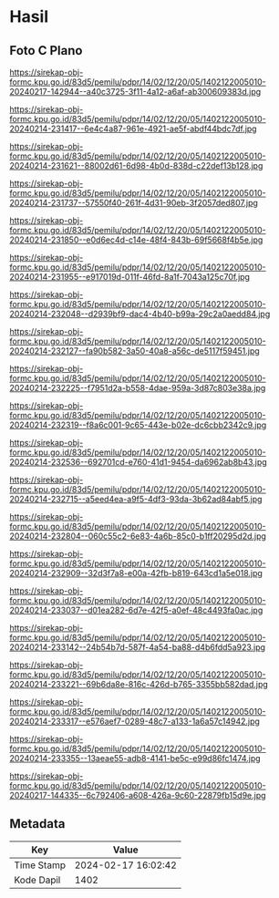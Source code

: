 # Hasil

## Foto C Plano

https://sirekap-obj-formc.kpu.go.id/83d5/pemilu/pdpr/14/02/12/20/05/1402122005010-20240217-142944--a40c3725-3f11-4a12-a6af-ab300609383d.jpg

https://sirekap-obj-formc.kpu.go.id/83d5/pemilu/pdpr/14/02/12/20/05/1402122005010-20240214-231417--6e4c4a87-961e-4921-ae5f-abdf44bdc7df.jpg

https://sirekap-obj-formc.kpu.go.id/83d5/pemilu/pdpr/14/02/12/20/05/1402122005010-20240214-231621--88002d61-6d98-4b0d-838d-c22def13b128.jpg

https://sirekap-obj-formc.kpu.go.id/83d5/pemilu/pdpr/14/02/12/20/05/1402122005010-20240214-231737--57550f40-261f-4d31-90eb-3f2057ded807.jpg

https://sirekap-obj-formc.kpu.go.id/83d5/pemilu/pdpr/14/02/12/20/05/1402122005010-20240214-231850--e0d6ec4d-c14e-48f4-843b-69f5668f4b5e.jpg

https://sirekap-obj-formc.kpu.go.id/83d5/pemilu/pdpr/14/02/12/20/05/1402122005010-20240214-231955--e917019d-011f-46fd-8a1f-7043a125c70f.jpg

https://sirekap-obj-formc.kpu.go.id/83d5/pemilu/pdpr/14/02/12/20/05/1402122005010-20240214-232048--d2939bf9-dac4-4b40-b99a-29c2a0aedd84.jpg

https://sirekap-obj-formc.kpu.go.id/83d5/pemilu/pdpr/14/02/12/20/05/1402122005010-20240214-232127--fa90b582-3a50-40a8-a56c-de5117f59451.jpg

https://sirekap-obj-formc.kpu.go.id/83d5/pemilu/pdpr/14/02/12/20/05/1402122005010-20240214-232225--f7951d2a-b558-4dae-959a-3d87c803e38a.jpg

https://sirekap-obj-formc.kpu.go.id/83d5/pemilu/pdpr/14/02/12/20/05/1402122005010-20240214-232319--f8a6c001-9c65-443e-b02e-dc6cbb2342c9.jpg

https://sirekap-obj-formc.kpu.go.id/83d5/pemilu/pdpr/14/02/12/20/05/1402122005010-20240214-232536--692701cd-e760-41d1-9454-da6962ab8b43.jpg

https://sirekap-obj-formc.kpu.go.id/83d5/pemilu/pdpr/14/02/12/20/05/1402122005010-20240214-232715--a5eed4ea-a9f5-4df3-93da-3b62ad84abf5.jpg

https://sirekap-obj-formc.kpu.go.id/83d5/pemilu/pdpr/14/02/12/20/05/1402122005010-20240214-232804--060c55c2-6e83-4a6b-85c0-b1ff20295d2d.jpg

https://sirekap-obj-formc.kpu.go.id/83d5/pemilu/pdpr/14/02/12/20/05/1402122005010-20240214-232909--32d3f7a8-e00a-42fb-b819-643cd1a5e018.jpg

https://sirekap-obj-formc.kpu.go.id/83d5/pemilu/pdpr/14/02/12/20/05/1402122005010-20240214-233037--d01ea282-6d7e-42f5-a0ef-48c4493fa0ac.jpg

https://sirekap-obj-formc.kpu.go.id/83d5/pemilu/pdpr/14/02/12/20/05/1402122005010-20240214-233142--24b54b7d-587f-4a54-ba88-d4b6fdd5a923.jpg

https://sirekap-obj-formc.kpu.go.id/83d5/pemilu/pdpr/14/02/12/20/05/1402122005010-20240214-233221--69b6da8e-816c-426d-b765-3355bb582dad.jpg

https://sirekap-obj-formc.kpu.go.id/83d5/pemilu/pdpr/14/02/12/20/05/1402122005010-20240214-233317--e576aef7-0289-48c7-a133-1a6a57c14942.jpg

https://sirekap-obj-formc.kpu.go.id/83d5/pemilu/pdpr/14/02/12/20/05/1402122005010-20240214-233355--13aeae55-adb8-4141-be5c-e99d86fc1474.jpg

https://sirekap-obj-formc.kpu.go.id/83d5/pemilu/pdpr/14/02/12/20/05/1402122005010-20240217-144335--6c792406-a608-426a-9c60-22879fb15d9e.jpg


## Metadata

| Key        | Value               |
| ---------- | ------------------- |
| Time Stamp | 2024-02-17 16:02:42 |
| Kode Dapil | 1402                |



